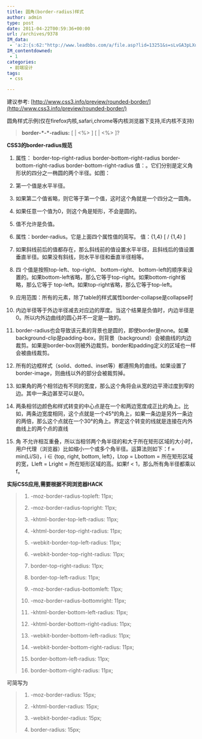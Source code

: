 ```yaml
---
title: 圆角(border-radius)样式
author: admin
type: post
date: 2011-04-22T00:59:36+00:00
url: /archives/9378
IM_data:
 - 'a:2:{s:62:"http://www.leadbbs.com/a/file.asp?lid=13251&s=sLvGA3pLXuii";s:89:"http://blog.haohtml.com/wp-content/uploads/2011/04/37bb8.asp?lid=13251&s=sLvGA3pLXuii";s:62:"http://www.leadbbs.com/a/file.asp?lid=13250&s=sLvGA3pLXuii";s:89:"http://blog.haohtml.com/wp-content/uploads/2011/04/0817d.asp?lid=13250&s=sLvGA3pLXuii";}'
IM_contentdowned:
 - 1
categories:
 - 前端设计
tags:
 - css

---
```

建议参考: [http://www.css3.info/preview/rounded-border/](http://www.css3.info/preview/rounded-border/)

圆角样式示例(仅在firefox内核,safari,chrome等内核浏览器下支持,IE内核不支持)

> **border-\*-\*-radius:** [  | <%> ] [  | <%> ]?

**CSS3的border-radius规范**

 1. 属性：
 border-top-right-radius
 border-bottom-right-radius
 border-bottom-right-radius
 border-bottom-right-radius
 值：。它们分别是定义角形状的四分之一椭圆的两个半径。如图：



 1. 第一个值是水平半径。
 2. 如果第二个值省略，则它等于第一个值，这时这个角就是一个四分之一圆角。
 3. 如果任意一个值为0，则这个角是矩形，不会是圆的。
 4. 值不允许是负值。

 1. 属性：border-radius。它是上面四个属性值的简写。
 值：{1,4} [ / {1,4} ]


 1. 如果斜线前后的值都存在，那么斜线前的值设置水平半径，且斜线后的值设置垂直半径。如果没有斜线，则水平半径和垂直半径相等。
 2. 四 个值是按照top-left、top-right、 bottom-right、 bottom-left的顺序来设置的。如果bottom-left省略，那么它等于top-right。如果bottom-right省略，那么它等于 top-left。如果top-right省略，那么它等于top-left。
 2. 应用范围：所有的元素，除了table的样式属性border-collapse是collapse时
 3. 内边半径等于外边半径减去对应边的厚度。当这个结果是负值时，内边半径是0。所以内外边曲线的圆心并不一定是一致的。
 4. border-radius也会导致该元素的背景也是圆的，即使border是none。如果background-clip是padding-box，则背景（background）会被曲线的内边裁剪。如果是border-box则被外边裁剪。border和padding定义的区域也一样会被曲线裁剪。
 5. 所有的边框样式（solid、dotted、inset等）都遵照角的曲线。如果设置了border-image，则曲线以外的部分会被裁剪掉。
 6. 如果角的两个相邻边有不同的宽度，那么这个角将会从宽的边平滑过度到窄的边。其中一条边甚至可以是0。
 7. 两条相邻边颜色和样式转变的中心点是在一个和两边宽度成正比的角上。比如，两条边宽度相同，这个点就是一个45°的角上，如果一条边是另外一条边的两倍，那么这个点就在一个30°的角上。界定这个转变的线就是连接在内外曲线上的两个点的直线
 8. 角 不允许相互重叠，所以当相邻两个角半径的和大于所在矩形区域的大小时，用户代理（浏览器）比如缩小一个或多个角半径。运算法则如下：f = min(Li/Si)，i ∈ {top, right, bottom, left}，Ltop = Lbottom = 所在矩形区域的宽，Lleft = Lright = 所在矩形区域的高。如果f < 1，那么所有角半径都乘以f。

**实际CSS应用,需要根据不同浏览器HACK**

> 01. -moz-border-radius-topleft: 11px;
>
> 02. -moz-border-radius-topright: 11px;
>
> 03. -khtml-border-top-left-radius: 11px;
>
> 04. -khtml-border-top-right-radius: 11px;
>
> 05. -webkit-border-top-left-radius: 11px;
>
> 06. -webkit-border-top-right-radius: 11px;
>
> 07. border-top-right-radius: 11px;
>
> 08. border-top-left-radius: 11px;
>
> 09. -moz-border-radius-bottomleft: 11px;
>
> 10. -moz-border-radius-bottomright: 11px;
>
> 11. -khtml-border-bottom-left-radius: 11px;
>
> 12. -khtml-border-bottom-right-radius: 11px;
>
> 13. -webkit-border-bottom-left-radius: 11px;
>
> 14. -webkit-border-bottom-right-radius: 11px;
>
> 15. border-bottom-left-radius: 11px;
>
> 16. border-bottom-right-radius: 11px;

可简写为

> 1. -moz-border-radius: 15px;
>
> 2. -khtml-border-radius: 15px;
>
> 3. -webkit-border-radius: 15px;
>
> 4. border-radius: 15px;